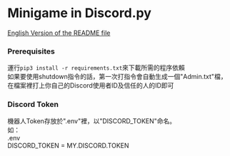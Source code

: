# Minigame in Discord.py

[English Version of the README file](/README_EN.md)

### Prerequisites
運行`pip3 install -r requirements.txt`來下載所需的程序依賴<br>
如果要使用shutdown指令的話，第一次打指令會自動生成一個"Admin.txt"檔，在檔案裡打上你自己的Discord使用者ID及信任的人的ID即可

### Discord Token
機器人Token存放於".env"裡，以"DISCORD_TOKEN"命名。<br>
如：<br>
.env<br>
DISCORD_TOKEN = MY.DISCORD.TOKEN